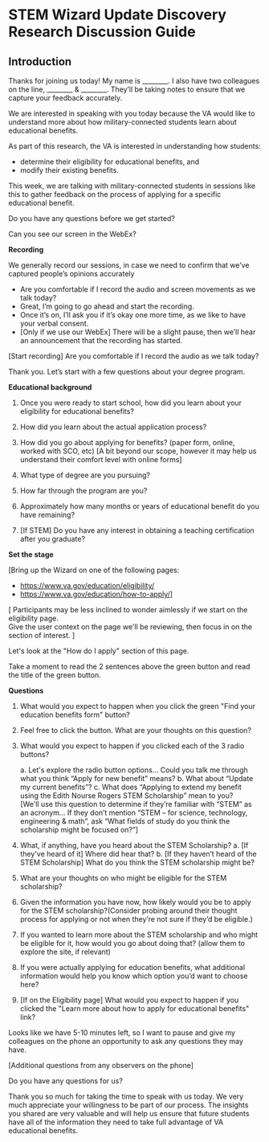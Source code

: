 # STEM Wizard Update Discovery Research Discussion Guide 

## Introduction 

Thanks for joining us today! My name is ________. I also have two colleagues on the line, ________ & ________.  They’ll be taking notes to ensure that we capture your feedback accurately. 

We are interested in speaking with you today because the VA would like to understand more about how military-connected students learn about educational benefits.  

As part of this research, the VA is interested in understanding how students:   
- determine their eligibility for educational benefits, and
- modify their existing benefits.

This week, we are talking with military-connected students in sessions like this to gather feedback on the process of applying for a specific educational benefit.

Do you have any questions before we get started?

Can you see our screen in the WebEx?

**Recording**

We generally record our sessions, in case we need to confirm that we’ve captured people’s opinions accurately
- Are you comfortable if I record the audio and screen movements as we talk today? 
-	Great, I’m going to go ahead and start the recording.
-	Once it’s on, I’ll ask you if it’s okay one more time, as we like to have your verbal consent.  
- [Only if we use our WebEx] There will be a slight pause, then we’ll hear an announcement that the recording has started. 

[Start recording]
Are you comfortable if I record the audio as we talk today? 

Thank you. Let’s start with a few questions about your degree program.

**Educational background**

1.	Once you were ready to start school, how did you learn about your eligibility for educational benefits? 

2.  How did you learn about the actual application process?

3.	How did you go about applying for benefits? (paper form, online, worked with SCO, etc) [A bit beyond our scope, however it may help us understand their comfort level with online forms]

4.	What type of degree are you pursuing?

5.	How far through the program are you?

6.	Approximately how many months or years of educational benefit do you have remaining?

7.	[If STEM] Do you have any interest in obtaining a teaching certification after you graduate?


**Set the stage**

[Bring up the Wizard on one of the following pages:
- https://www.va.gov/education/eligibility/
- https://www.va.gov/education/how-to-apply/]

[ Participants may be less inclined to wonder aimlessly if we start on the eligibility page.  
Give the user context on the page we'll be reviewing, then focus in on the section of interest. ]

Let's look at the "How do I apply" section of this page.

Take a moment to read the 2 sentences above the green button and read the title of the green button.

**Questions**  

1.	What would you expect to happen when you click the green "Find your education benefits form" button?

2.	Feel free to click the button.  What are your thoughts on this question? 

3.  What would you expect to happen if you clicked each of the 3 radio buttons?

    a.  Let's explore the radio button options… Could you talk me through what you think “Apply for new benefit” means? 
    b.  What about “Update my current benefits”?
    c. What does “Applying to extend my benefit using the Edith Nourse Rogers STEM Scholarship” mean to you?  
    [We'll use this question to determine if they’re familiar with “STEM” as an acronym… If they don’t mention “STEM – for science, technology, engineering & math”, ask “What fields of study do you think the scholarship might be focused on?”]


4.  What, if anything, have you heard about the STEM Scholarship? 
    a. [If they've heard of it] Where did hear that?
    b. [If they haven’t heard of the STEM Scholarship] What do you think the STEM scholarship might be?  

5.  What are your thoughts on who might be eligible for the STEM scholarship?

6.	Given the information you have now, how likely would you be to apply for the STEM scholarship?(Consider probing around their thought process for applying or not when they’re not sure if they’d be eligible.) 

7.	If you wanted to learn more about the STEM scholarship and who might be eligible for it, how would you go about doing that? (allow them to explore the site, if relevant)

8.	If you were actually applying for education benefits, what additional information would help you know which option you’d want to choose here?

9.	[If on the Eligibility page] What would you expect to happen if you clicked the "Learn more about how to apply for educational benefits" link?  

Looks like we have 5-10 minutes left, so I want to pause and give my colleagues on the phone an opportunity to ask any questions they may have.

[Additional questions from any observers on the phone]

Do you have any questions for us?

Thank you so much for taking the time to speak with us today. We very much appreciate your willingness to be part of our process.  The insights you shared are very valuable and will help us ensure that future students have all of the information they need to take full advantage of VA educational benefits.
